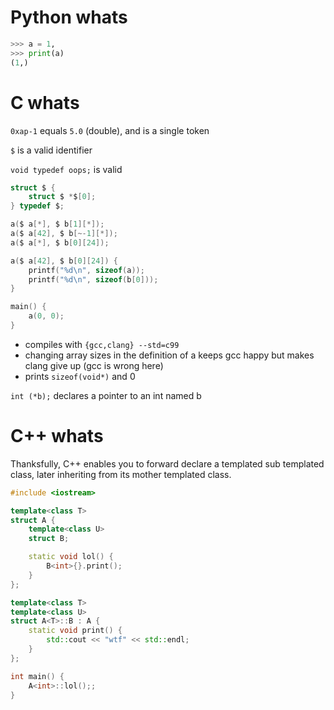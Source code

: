 # Python whats

```python
>>> a = 1,
>>> print(a)
(1,)
```

# C whats

`0xap-1` equals `5.0` (double), and is a single token

`$` is a valid identifier

`void typedef oops;` is valid

```c
struct $ {
    struct $ *$[0];
} typedef $;

a($ a[*], $ b[1][*]);
a($ a[42], $ b[~-1][*]);
a($ a[*], $ b[0][24]);

a($ a[42], $ b[0][24]) {
    printf("%d\n", sizeof(a));
    printf("%d\n", sizeof(b[0]));
}

main() {
    a(0, 0);
}
```

 - compiles with `{gcc,clang} --std=c99`
 - changing array sizes in the definition of a keeps gcc happy but makes clang give up (gcc is wrong here)
 - prints `sizeof(void*)` and 0


`int (*b);` declares a pointer to an int named b

# C++ whats

Thanksfully, C++ enables you to forward declare a templated sub templated class, later inheriting from its mother templated class.

```cpp
#include <iostream>

template<class T>
struct A {
    template<class U>
    struct B;

    static void lol() {
        B<int>{}.print();
    }
};

template<class T>
template<class U>
struct A<T>::B : A {
    static void print() {
        std::cout << "wtf" << std::endl;
    }
};

int main() {
    A<int>::lol();;
}
```
